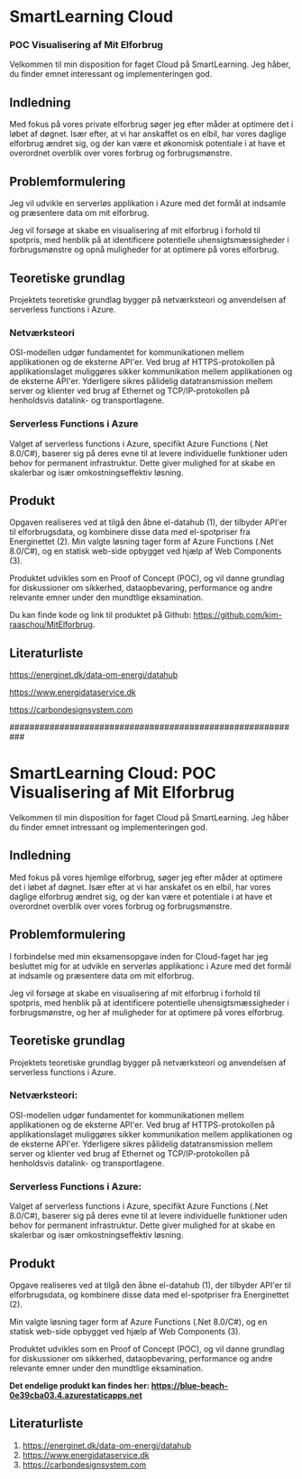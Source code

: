 # SmartLearning Cloud  
### POC Visualisering af Mit Elforbrug 

Velkommen til min disposition for faget Cloud på SmartLearning. Jeg håber, du finder emnet interessant og implementeringen god. 

## Indledning 

Med fokus på vores private elforbrug søger jeg efter måder at optimere det i løbet af døgnet. Især efter, at vi har anskaffet os en elbil, har vores daglige elforbrug ændret sig, og der kan være et økonomisk potentiale i at have et overordnet overblik over vores forbrug og forbrugsmønstre. 

## Problemformulering 

Jeg vil udvikle en serverløs applikation i Azure med det formål at indsamle og præsentere data om mit elforbrug.  

Jeg vil forsøge at skabe en visualisering af mit elforbrug i forhold til spotpris, med henblik på at identificere potentielle uhensigtsmæssigheder i forbrugsmønstre og opnå muligheder for at optimere på vores elforbrug. 

## Teoretiske grundlag 

Projektets teoretiske grundlag bygger på netværksteori og anvendelsen af serverless functions i Azure. 

### Netværksteori 

OSI-modellen udgør fundamentet for kommunikationen mellem applikationen og de eksterne API'er. Ved brug af HTTPS-protokollen på applikationslaget muliggøres sikker kommunikation mellem applikationen og de eksterne API'er. Yderligere sikres pålidelig datatransmission mellem server og klienter ved brug af Ethernet og TCP/IP-protokollen på henholdsvis datalink- og transportlagene. 

### Serverless Functions i Azure 

Valget af serverless functions i Azure, specifikt Azure Functions (.Net 8.0/C#), baserer sig på deres evne til at levere individuelle funktioner uden behov for permanent infrastruktur. Dette giver mulighed for at skabe en skalerbar og især omkostningseffektiv løsning. 

## Produkt 

Opgaven realiseres ved at tilgå den åbne el-datahub (1), der tilbyder API'er til elforbrugsdata, og kombinere disse data med el-spotpriser fra Energinettet (2). Min valgte løsning tager form af Azure Functions (.Net 8.0/C#), og en statisk web-side opbygget ved hjælp af Web Components (3). 

Produktet udvikles som en Proof of Concept (POC), og vil danne grundlag for diskussioner om sikkerhed, dataopbevaring, performance og andre relevante emner under den mundtlige eksamination. 

Du kan finde kode og link til produktet på Github: https://github.com/kim-raaschou/MitElforbrug. 

## Literaturliste 

https://energinet.dk/data-om-energi/datahub 

https://www.energidataservice.dk 

https://carbondesignsystem.com 








###########################################################

# SmartLearning Cloud: POC Visualisering af Mit Elforbrug

Velkommen til min disposition for faget Cloud på SmartLearning. Jeg håber du finder emnet intressant og implementeringen god.

## Indledning
Med fokus på vores hjemlige elforbrug, søger jeg efter måder at optimere det i løbet af døgnet. Især efter at vi har anskafet os en elbil, har vores daglige elforbrug ændret sig, og der kan være et potentiale i at have et overordnet overblik over vores forbrug og forbrugsmønstre.

## Problemformulering
I forbindelse med min eksamensopgave inden for Cloud-faget har jeg besluttet mig for at udvikle en serverløs applikationc i Azure med det formål at indsamle og præsentere data om mit elforbrug. 

Jeg vil forsøge at skabe en visualisering af mit elforbrug i forhold til spotpris, med henblik på at identificere potentielle uhensigtsmæssigheder i forbrugsmønstre, og her af muligheder for at optimere på vores elforbrug. 

## Teoretiske grundlag
Projektets teoretiske grundlag bygger på netværksteori og anvendelsen af serverless functions i Azure.

### Netværksteori:
OSI-modellen udgør fundamentet for kommunikationen mellem applikationen og de eksterne API'er. Ved brug af HTTPS-protokollen på applikationslaget muliggøres sikker kommunikation mellem applikationen og de eksterne API'er. Yderligere sikres pålidelig datatransmission mellem server og klienter ved brug af Ethernet og TCP/IP-protokollen på henholdsvis datalink- og transportlagene.

### Serverless Functions i Azure:
Valget af serverless functions i Azure, specifikt Azure Functions (.Net 8.0/C#), baserer sig på deres evne til at levere individuelle funktioner uden behov for permanent infrastruktur. Dette giver mulighed for at skabe en skalerbar og især omkostningseffektiv løsning.

## Produkt
Opgave realiseres ved at tilgå den åbne el-datahub (1), der tilbyder API'er til elforbrugsdata, og kombinere disse data med el-spotpriser fra Energinettet (2).

Min valgte løsning tager form af Azure Functions (.Net 8.0/C#), og en statisk web-side opbygget ved hjælp af Web Components (3).

Produktet udvikles som en Proof of Concept (POC), og vil danne grundlag for diskussioner om sikkerhed, dataopbevaring, performance og andre relevante emner under den mundtlige eksamination.

**Det endelige produkt kan findes her: https://blue-beach-0e39cba03.4.azurestaticapps.net**

## Literaturliste
1. https://energinet.dk/data-om-energi/datahub
2. https://www.energidataservice.dk
3. https://carbondesignsystem.com
